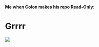**Me when Colon makes his repo Read-Only:**
# Grrrr
![](https://cdn.discordapp.com/attachments/297225076414087170/802328184099438632/duckofmirrors.gif)
